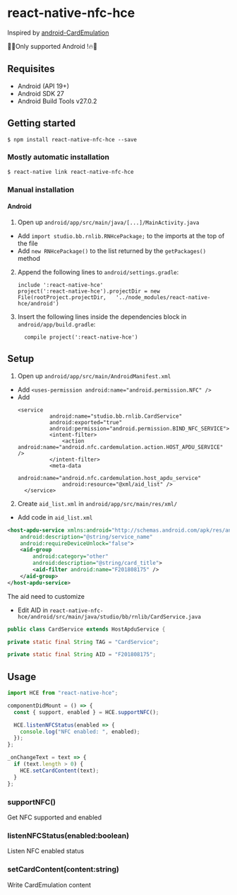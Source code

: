 # react-native-nfc-hce

Inspired by [android-CardEmulation](https://github.com/googlesamples/android-CardEmulation)

🌟🔥Only supported Android !🔥🌟

## Requisites

- Android (API 19+)
- Android SDK 27
- Android Build Tools v27.0.2

## Getting started

`$ npm install react-native-nfc-hce --save`

### Mostly automatic installation

`$ react-native link react-native-nfc-hce`

### Manual installation

#### Android

1. Open up `android/app/src/main/java/[...]/MainActivity.java`

- Add `import studio.bb.rnlib.RNHcePackage;` to the imports at the top of the file
- Add `new RNHcePackage()` to the list returned by the `getPackages()` method

2. Append the following lines to `android/settings.gradle`:
   ```
   include ':react-native-hce'
   project(':react-native-hce').projectDir = new File(rootProject.projectDir, 	'../node_modules/react-native-hce/android')
   ```
3. Insert the following lines inside the dependencies block in `android/app/build.gradle`:
   ```
     compile project(':react-native-hce')
   ```

## Setup

1. Open up `android/app/src/main/AndroidManifest.xml`

- Add `<uses-permission android:name="android.permission.NFC" />`
- Add
  ```
  <service
            android:name="studio.bb.rnlib.CardService"
            android:exported="true"
            android:permission="android.permission.BIND_NFC_SERVICE">
            <intent-filter>
                <action android:name="android.nfc.cardemulation.action.HOST_APDU_SERVICE" />
            </intent-filter>
            <meta-data
                android:name="android.nfc.cardemulation.host_apdu_service"
                android:resource="@xml/aid_list" />
    </service>
  ```

2. Create `aid_list.xml` in `android/app/src/main/res/xml/`

- Add code in `aid_list.xml`

```xml
<host-apdu-service xmlns:android="http://schemas.android.com/apk/res/android"
    android:description="@string/service_name"
    android:requireDeviceUnlock="false">
    <aid-group
        android:category="other"
        android:description="@string/card_title">
        <aid-filter android:name="F201808175" />
    </aid-group>
</host-apdu-service>
```

The aid need to customize

- Edit AID in `react-native-nfc-hce/android/src/main/java/studio/bb/rnlib/CardService.java`

```JAVA
public class CardService extends HostApduService {

private static final String TAG = "CardService";

private static final String AID = "F201808175";
```

## Usage

```javascript
import HCE from "react-native-hce";

componentDidMount = () => {
  const { support, enabled } = HCE.supportNFC();

  HCE.listenNFCStatus(enabled => {
    console.log("NFC enabled: ", enabled);
  });
};

_onChangeText = text => {
  if (text.length > 0) {
    HCE.setCardContent(text);
  }
};
```

### supportNFC()

Get NFC supported and enabled

### listenNFCStatus(enabled:boolean)

Listen NFC enabled status

### setCardContent(content:string)

Write CardEmulation content

